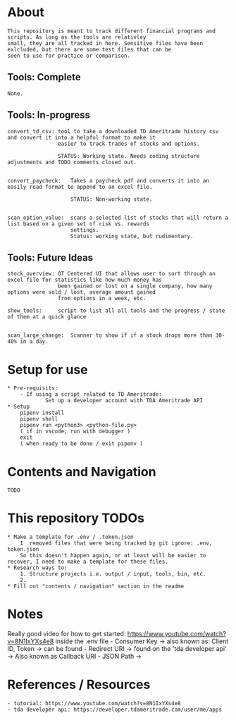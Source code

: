 # About
    This repository is meant to track different financial programs and scripts. As long as the tools are relativley
    small, they are all tracked in here. Sensitive files have been exlcluded, but there are some test files that can be
    seen to use for practice or comparison.

## Tools: Complete
    None.

## Tools: In-progress
    convert_td_csv: tool to take a downloaded TD Ameritrade history csv and convert it into a helpful format to make it
                    easier to track trades of stocks and options.

                    STATUS: Working state. Needs coding structure adjustments and TODO comments closed out.


    convert_paycheck:   Takes a paycheck pdf and converts it into an easily read format to append to an excel file.

                        STATUS: Non-working state.


    scan_option_value:  scans a selected list of stocks that will return a list based on a given set of risk vs. rewards
                        settings.
                        Status: working state, but rudimentary.
## Tools: Future Ideas
    stock_overview: QT Centered UI that allows user to sort through an excel file for statistics like how much money has
                    been gained or lost on a single company, how many options were sold / lost, average amount gained
                    from options in a week, etc.

    show_tools:     script to list all all tools and the progress / state of them at a quick glance


    scan_large_change:  Scanner to show if if a stock drops more than 30-40% in a day.




# Setup for use
    * Pre-requisits:
        - If using a script related to TD Ameritrade:
                Set up a developer account with TDA Ameritrade API
    * Setup
        pipenv install
        pipenv shell
        pipenv run <python3> <python-file.py>
        ( if in vscode, run with debugger )
        exit
        ( when ready to be done / exit pipenv )




# Contents and Navigation
    TODO



# This repository TODOs
    * Make a template for .env / .token.json
        I  removed files that were being tracked by git ignore: .env, token.json
        So this doesn't happen again, or at least will be easier to recover, I need to make a template for these files.
    * Research ways to:
        1. Structure projects i.e. output / input, tools, bin, etc.
        2. 
    * Fill out "contents / navigation" section in the readme




# Notes
Really good video for how to get started: https://www.youtube.com/watch?v=8N1IxYXs4e8
    inside the .env file
        - Consumer Key
            -> also known as: Client ID, Token
            -> can be found
        - Redirect URI
            -> found on the 'tda developer api'
            -> Also known as Callback URI
        - JSON Path
            ->




# References / Resources
    - tutorial: https://www.youtube.com/watch?v=8N1IxYXs4e8
    - tda developer api: https://developer.tdameritrade.com/user/me/apps
